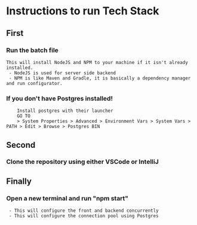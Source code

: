 # Instructions to run Tech Stack

## First
 ### Run the batch file
    This will install NodeJS and NPM to your machine if it isn't already installed.
     - NodeJS is used for server side backend
     - NPM is like Maven and Gradle, it is basically a dependency manager and run configurator.
 ### If you don't have Postgres installed!
        Install postgres with their launcher
        GO TO
        > System Properties > Advanced > Environment Vars > System Vars > PATH > Edit > Browse > Postgres BIN

## Second
 ### Clone the repository using either VSCode or IntelliJ

## Finally
 ### Open a new terminal and run "npm start"
     - This will configure the front and backend concurrently
     - This will configure the connection pool using Postgres